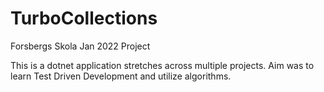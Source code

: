 # TurboCollections
Forsbergs Skola Jan 2022 Project


This is a dotnet application stretches across multiple projects.
Aim was to learn Test Driven Development and utilize algorithms.
